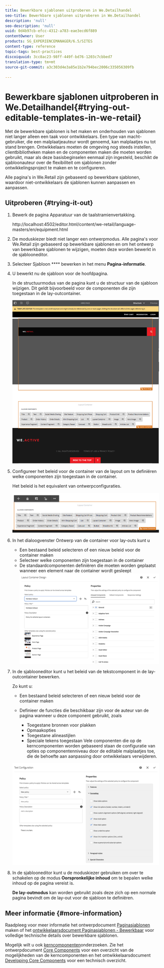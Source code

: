 ```yaml
---
title: Bewerkbare sjablonen uitproberen in We.Detailhandel
seo-title: Bewerkbare sjablonen uitproberen in We.Detailhandel
description: 'null'
seo-description: 'null'
uuid: 0d4b97cb-efcc-4312-a783-eae3ecd6f889
contentOwner: User
products: SG_EXPERIENCEMANAGER/6.5/SITES
content-type: reference
topic-tags: best-practices
discoiquuid: 3cc8ac23-98ff-449f-bd76-1203c7cbbed7
translation-type: tm+mt
source-git-commit: a3c303d4e3a85e1b2e794bec2006c335056309fb

---
```



# Bewerkbare sjablonen uitproberen in We.Detailhandel{#trying-out-editable-templates-in-we-retail}

Met de bewerkbare sjablonen is het maken en onderhouden van sjablonen niet langer alleen een taak voor ontwikkelaars. Een type van macht-gebruiker, die een malplaatjeauteur wordt genoemd, kan malplaatjes nu tot stand brengen. Ontwikkelaars moeten de omgeving nog steeds instellen, clientbibliotheken maken en de componenten maken die moeten worden gebruikt, maar als deze basisbeginselen eenmaal zijn ingesteld, beschikt de sjabloonauteur over de flexibiliteit om sjablonen zonder ontwikkelingsproject te maken en te configureren.

Alle pagina&#39;s in We.Retail zijn gebaseerd op bewerkbare sjablonen, waardoor niet-ontwikkelaars de sjablonen kunnen aanpassen en aanpassen.

## Uitproberen {#trying-it-out}

1. Bewerk de pagina Apparatuur van de taalstramienvertakking.

   http://localhost:4502/editor.html/content/we-retail/language-masters/en/equipment.html

1. De moduskiezer biedt niet langer een ontwerpmodus. Alle pagina&#39;s voor We.Retail zijn gebaseerd op bewerkbare sjablonen en om het ontwerp van bewerkbare sjablonen te wijzigen, moeten deze worden bewerkt in de sjablooneditor.
1. Selecteer Sjabloon **** bewerken in het menu **Pagina-informatie**.
1. U bewerkt nu de sjabloon voor de hoofdpagina.

   In de structuurmodus van de pagina kunt u de structuur van de sjabloon wijzigen. Dit geldt bijvoorbeeld voor de componenten die zijn toegestaan in de lay-outcontainer.

   ![chlimage_1-138](assets/chlimage_1-138.png)

1. Configureer het beleid voor de container van de layout om te definiëren welke componenten zijn toegestaan in de container.

   Het beleid is het equivalent van ontwerpconfiguraties.

   ![chlimage_1-139](assets/chlimage_1-139.png)

1. In het dialoogvenster Ontwerp van de container voor lay-outs kunt u

   * Een bestaand beleid selecteren of een nieuw beleid voor de container maken
   * Selecteer welke componenten zijn toegestaan in de container
   * De standaardcomponenten definiëren die moeten worden geplaatst wanneer een element naar de container wordt gesleept
   ![chlimage_1-140](assets/chlimage_1-140.png)

1. In de sjablooneditor kunt u het beleid van de tekstcomponent in de lay-outcontainer bewerken.

   Zo kunt u:

   * Een bestaand beleid selecteren of een nieuw beleid voor de container maken
   * Definieer de functies die beschikbaar zijn voor de auteur van de pagina wanneer u deze component gebruikt, zoals

      * Toegestane bronnen voor plakken
      * Opmaakopties
      * Toegestane alineastijlen
      * Speciale tekens toegestaan
   Vele componenten die op de kerncomponenten worden gebaseerd staan de configuratie van opties op componentenniveau door de editable malplaatjes toe, die de behoefte aan aanpassing door ontwikkelaars verwijderen.

   ![chlimage_1-141](assets/chlimage_1-141.png)

1. In de sjablooneditor kunt u de moduskiezer gebruiken om over te schakelen op de modus **Oorspronkelijke inhoud** om te bepalen welke inhoud op de pagina vereist is.

   **De lay-outmodus** kan worden gebruikt zoals deze zich op een normale pagina bevindt om de lay-out voor de sjabloon te definiëren.

## Meer informatie {#more-information}

Raadpleeg voor meer informatie het ontwerpdocument [Paginasjablonen](/help/sites-authoring/templates.md) maken of het [ontwikkelaarsdocument Paginasjablonen - Bewerkbaar](/help/sites-developing/page-templates-editable.md) voor volledige technische details over bewerkbare sjablonen.

Mogelijk wilt u ook [kerncomponenten](/help/sites-developing/we-retail-core-components.md)onderzoeken. Zie het ontwerpdocument [Core Components](https://docs.adobe.com/content/help/en/experience-manager-core-components/using/introduction.html) voor een overzicht van de mogelijkheden van de kerncomponenten en het ontwikkelaarsdocument [Developing Core Components](https://helpx.adobe.com/experience-manager/core-components/using/developing.html) voor een technisch overzicht.

